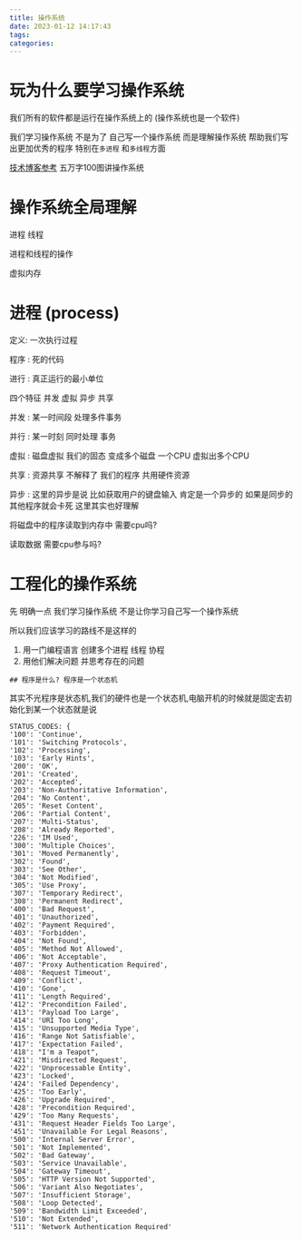 ```yaml
---
title: 操作系统
date: 2023-01-12 14:17:43
tags:
categories:
---
```


# 玩为什么要学习操作系统

我们所有的软件都是运行在操作系统上的 (操作系统也是一个软件)

我们学习操作系统 不是为了 自己写一个操作系统 而是理解操作系统 帮助我们写出更加优秀的程序 特别在`多进程` 和`多线程`方面

[技术博客参考](https://rawchen.com/307) 五万字100图讲操作系统





# 操作系统全局理解

进程 线程

进程和线程的操作 

虚拟内存 



# 进程 (process)

定义: 一次执行过程



程序 : 死的代码 

进行 : 真正运行的最小单位

四个特征 并发 虚拟 异步 共享

并发 : 某一时间段 处理多件事务

并行 : 某一时刻 同时处理 事务

虚拟 : 磁盘虚拟 我们的固态 变成多个磁盘 一个CPU 虚拟出多个CPU

共享 : 资源共享 不解释了 我们的程序 共用硬件资源

异步 : 这里的异步是说 比如获取用户的键盘输入 肯定是一个异步的 如果是同步的 其他程序就会卡死 这里其实也好理解





将磁盘中的程序读取到内存中 需要cpu吗?

读取数据 需要cpu参与吗?



# 工程化的操作系统

先 明确一点 我们学习操作系统 不是让你学习自己写一个操作系统 

所以我们应该学习的路线不是这样的

1.   用一门编程语言 创建多个进程 线程 协程
2.   用他们解决问题 并思考存在的问题 

	## 程序是什么? 程序是一个状态机

其实不光程序是状态机,我们的硬件也是一个状态机,电脑开机的时候就是固定去初始化到某一个状态就是说

```
STATUS_CODES: {
'100': 'Continue',
'101': 'Switching Protocols',
'102': 'Processing',
'103': 'Early Hints',
'200': 'OK',
'201': 'Created',
'202': 'Accepted',
'203': 'Non-Authoritative Information',
'204': 'No Content',
'205': 'Reset Content',
'206': 'Partial Content',
'207': 'Multi-Status',
'208': 'Already Reported',
'226': 'IM Used',
'300': 'Multiple Choices',
'301': 'Moved Permanently',
'302': 'Found',
'303': 'See Other',
'304': 'Not Modified',
'305': 'Use Proxy',
'307': 'Temporary Redirect',
'308': 'Permanent Redirect',
'400': 'Bad Request',
'401': 'Unauthorized',
'402': 'Payment Required',
'403': 'Forbidden',
'404': 'Not Found',
'405': 'Method Not Allowed',
'406': 'Not Acceptable',
'407': 'Proxy Authentication Required',
'408': 'Request Timeout',
'409': 'Conflict',
'410': 'Gone',
'411': 'Length Required',
'412': 'Precondition Failed',
'413': 'Payload Too Large',
'414': 'URI Too Long',
'415': 'Unsupported Media Type',
'416': 'Range Not Satisfiable',
'417': 'Expectation Failed',
'418': "I'm a Teapot",
'421': 'Misdirected Request',
'422': 'Unprocessable Entity',
'423': 'Locked',
'424': 'Failed Dependency',
'425': 'Too Early',
'426': 'Upgrade Required',
'428': 'Precondition Required',
'429': 'Too Many Requests',
'431': 'Request Header Fields Too Large',
'451': 'Unavailable For Legal Reasons',
'500': 'Internal Server Error',
'501': 'Not Implemented',
'502': 'Bad Gateway',
'503': 'Service Unavailable',
'504': 'Gateway Timeout',
'505': 'HTTP Version Not Supported',
'506': 'Variant Also Negotiates',
'507': 'Insufficient Storage',
'508': 'Loop Detected',
'509': 'Bandwidth Limit Exceeded',
'510': 'Not Extended',
'511': 'Network Authentication Required'
```

